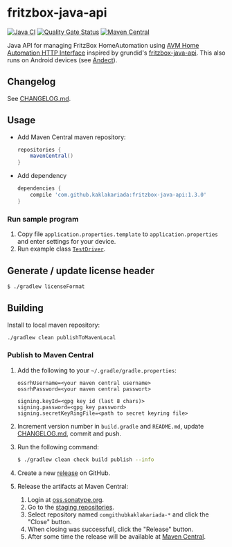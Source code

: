 # fritzbox-java-api

[![Java CI](https://github.com/kaklakariada/fritzbox-java-api/workflows/Java%20CI/badge.svg)](https://github.com/kaklakariada/fritzbox-java-api/actions?query=workflow%3A%22Java+CI%22)
[![Quality Gate Status](https://sonarcloud.io/api/project_badges/measure?project=com.github.kaklakariada%3Afritzbox-java-api&metric=alert_status)](https://sonarcloud.io/dashboard?id=com.github.kaklakariada%3Afritzbox-java-api)
[![Maven Central](https://img.shields.io/maven-central/v/com.github.kaklakariada/fritzbox-java-api)](https://search.maven.org/artifact/com.github.kaklakariada/fritzbox-java-api)

Java API for managing FritzBox HomeAutomation using [AVM Home Automation HTTP Interface](https://avm.de/fileadmin/user_upload/Global/Service/Schnittstellen/AHA-HTTP-Interface.pdf) inspired by grundid's [fritzbox-java-api](https://github.com/grundid/fritzbox-java-api). This also runs on Android devices (see [Andect](https://github.com/kaklakariada/Andect)).

## Changelog

See [CHANGELOG.md](CHANGELOG.md).

## Usage

* Add Maven Central maven repository:

    ```groovy
    repositories {
        mavenCentral()
    }
    ```

* Add dependency

    ```groovy
    dependencies {
        compile 'com.github.kaklakariada:fritzbox-java-api:1.3.0'
    }
    ```

### Run sample program

1. Copy file `application.properties.template` to `application.properties` and enter settings for your device.
2. Run example class [`TestDriver`](https://github.com/kaklakariada/fritzbox-java-api/blob/master/src/main/java/com/github/kaklakariada/fritzbox/TestDriver.java).


## Generate / update license header

```bash
$ ./gradlew licenseFormat
```

## Building
Install to local maven repository:
```bash
./gradlew clean publishToMavenLocal
```

### Publish to Maven Central

1. Add the following to your `~/.gradle/gradle.properties`:

    ```properties
    ossrhUsername=<your maven central username>
    ossrhPassword=<your maven central passwort>

    signing.keyId=<gpg key id (last 8 chars)>
    signing.password=<gpg key password>
    signing.secretKeyRingFile=<path to secret keyring file>
    ```

2. Increment version number in `build.gradle` and `README.md`, update [CHANGELOG.md](CHANGELOG.md), commit and push.
3. Run the following command:

    ```bash
    $ ./gradlew clean check build publish --info
    ```

4. Create a new [release](https://github.com/kaklakariada/fritzbox-java-api/releases) on GitHub.
5. Release the artifacts at Maven Central:
    1. Login at [oss.sonatype.org](https://oss.sonatype.org).
    2. Go to the [staging repositories](https://oss.sonatype.org/#stagingRepositories).
    3. Select repository named `comgithubkaklakariada-*` and click the "Close" button.
    4. When closing was successfull, click the "Release" button.
    5. After some time the release will be available at [Maven Central](https://repo1.maven.org/maven2/com/github/kaklakariada/fritzbox-java-api/).
